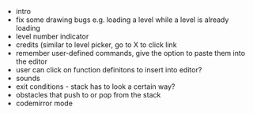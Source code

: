 - intro
- fix some drawing bugs e.g. loading a level while a level is already loading
- level number indicator
- credits (similar to level picker, go to X to click link
- remember user-defined commands, give the option to paste them into the editor
- user can click on function definitons to insert into editor?
- sounds
- exit conditions - stack has to look a certain way?
- obstacles that push to or pop from the stack
- codemirror mode
